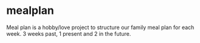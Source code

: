 # mealplan

Meal plan is a hobby/love project to structure our family meal plan for each week.
3 weeks past, 1 present and 2 in the future.